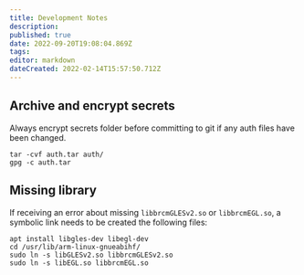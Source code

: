 ```yaml
---
title: Development Notes
description: 
published: true
date: 2022-09-20T19:08:04.869Z
tags: 
editor: markdown
dateCreated: 2022-02-14T15:57:50.712Z
---
```


## Archive and encrypt secrets

Always encrypt secrets folder before committing to git if any auth files have been changed.

```shell
tar -cvf auth.tar auth/
gpg -c auth.tar
```

## Missing library
If receiving an error about missing `libbrcmGLESv2.so` or `libbrcmEGL.so`, a symbolic link needs to be created the following files:

```shell
apt install libgles-dev libegl-dev
cd /usr/lib/arm-linux-gnueabihf/
sudo ln -s libGLESv2.so libbrcmGLESv2.so
sudo ln -s libEGL.so libbrcmEGL.so
```